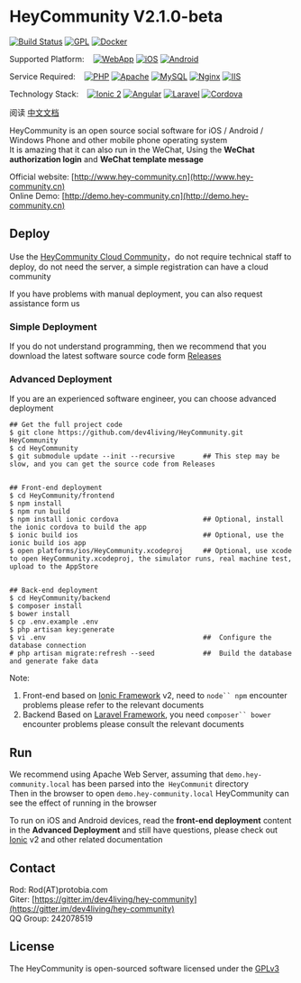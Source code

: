 HeyCommunity V2.1.0-beta
============================

[![Build Status](https://travis-ci.org/dev4living/HeyCommunity.svg?branch=dev-master)](https://travis-ci.org/dev4living/HeyCommunity)
[![GPL](https://img.shields.io/badge/licence-GPL-red.svg?style=flat)](LICENSE.txt)
[![Docker](https://img.shields.io/badge/dockerImage-300M+-blue.svg?style=flat)](https://hub.daocloud.io/repos/e9aa4c04-33ac-4bc4-99fa-fb727c7acc11)

Supported Platform: &nbsp;&nbsp;
[![WebApp](https://img.shields.io/badge/WebApp-support-green.svg?style=flat)](#null)
[![iOS](https://img.shields.io/badge/iOS-support-green.svg?style=flat)](#null)
[![Android](https://img.shields.io/badge/Android-support-green.svg?style=flat)](#null)

Service Required: &nbsp;&nbsp;
[![PHP](https://img.shields.io/badge/PHP->5.5.9-yellowgreen.svg?style=flat)](#null)
[![Apache](https://img.shields.io/badge/Apache-normal-yellowgreen.svg?style=flat)](#null)
[![MySQL](https://img.shields.io/badge/MySQL-normal-yellowgreen.svg?style=flat)](#null)
[![Nginx](https://img.shields.io/badge/Nginx-unknown-lightgrey.svg?style=flat)](#null)
[![IIS](https://img.shields.io/badge/IIS-unknown-lightgrey.svg?style=flat)](#null)

Technology Stack: &nbsp;&nbsp;
[![Ionic 2](https://img.shields.io/badge/Ionic-2-yellow.svg?style=flat)](#null)
[![Angular](https://img.shields.io/badge/Angular-2-yellow.svg?style=flat)](#null)
[![Laravel](https://img.shields.io/badge/Laravel-5.1-yellow.svg?style=flat)](#null)
[![Cordova](https://img.shields.io/badge/Cordova-6-yellow.svg?style=flat)](#null)


阅读 [中文文档](README_CN.md)

HeyCommunity is an open source social software for iOS / Android / Windows Phone and other mobile phone operating system   
It is amazing that it can also run in the WeChat, Using the __WeChat authorization login__ and __WeChat template message__

Official website: [http://www.hey-community.cn](http://www.hey-community.cn)   
Online Demo: [http://demo.hey-community.cn](http://demo.hey-community.cn)   



## Deploy

Use the [HeyCommunity Cloud Community](http://www.hey-community.com/cloud)，do not require technical staff to deploy, do not need the server, a simple registration can have a cloud community

If you have problems with manual deployment, you can also request assistance form us



### Simple Deployment

If you do not understand programming, then we recommend that you download the latest software source code form [Releases](https://github.com/dev4living/HeyCommunity/releases)



### Advanced Deployment

If you are an experienced software engineer, you can choose advanced deployment

```
## Get the full project code
$ git clone https://github.com/dev4living/HeyCommunity.git HeyCommunity
$ cd HeyCommunity
$ git submodule update --init --recursive       ## This step may be slow, and you can get the source code from Releases


## Front-end deployment
$ cd HeyCommunity/frontend
$ npm install
$ npm run build
$ npm install ionic cordova                     ## Optional, install the ionic cordova to build the app
$ ionic build ios                               ## Optional, use the ionic build ios app
$ open platforms/ios/HeyCommunity.xcodeproj     ## Optional, use xcode to open HeyCommunity.xcodeproj, the simulator runs, real machine test, upload to the AppStore


## Back-end deployment
$ cd HeyCommunity/backend
$ composer install
$ bower install
$ cp .env.example .env
$ php artisan key:generate
$ vi .env                                       ##  Configure the database connection
# php artisan migrate:refresh --seed            ##  Build the database and generate fake data
```

Note:

1. Front-end based on [Ionic Framework](http://ionicframework.com) v2, need to `node`` npm` encounter problems please refer to the relevant documents
2. Backend Based on [Laravel Framework](http://laravel.com), you need `composer`` bower` encounter problems please consult the relevant documents



## Run

We recommend using Apache Web Server, assuming that `demo.hey-community.local` has been parsed into the` HeyCommunit` directory   
Then in the browser to open `demo.hey-community.local` HeyCommunity can see the effect of running in the browser

To run on iOS and Android devices, read the __front-end deployment__ content in the __Advanced Deployment__ and still have questions, please check out [Ionic](http://ionicframework.com) v2 and other related documentation



## Contact

Rod: Rod(AT)protobia.com   
Giter: [https://gitter.im/dev4living/hey-community](https://gitter.im/dev4living/hey-community)   
QQ Group: 242078519   



## License

The HeyCommunity is open-sourced software licensed under the [GPLv3](LICENSE.txt)
